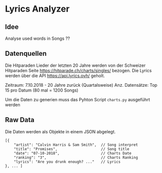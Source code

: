 # Lyrics Analyzer
## Idee
Analyse used words in Songs ??

## Datenquellen
Die Hitparaden Lieder der letzten 20 Jahre werden von der Schweizer Hitparaden Seite https://hitparade.ch/charts/singles/ bezogen.
Die Lyrics werden über die API https://api.lyrics.ovh/ geholt.  

  
Zeitraum: 7.10.2018 - 20 Jahre zurück (Quartalsweise)
Anz. Datensätze: Top 15 pro Datum (80 mal = 1200 Songs)

Um die Daten zu generien muss das Pyhton Script ```charts.py``` ausgeführt werden

## Raw Data
Die Daten werden als Objekte in einem JSON abgelegt. 

```
[{   
    "artist": "Calvin Harris & Sam Smith",  // Song interpret
    "title": "Promises",                    // Song title
    "date": "07-10-2018",                   // Charts Date
    "ranking": "3",                         // Charts Ranking
    "lyrics": "Are you drunk enough? ..."   // Lyrics
}, ... ]

